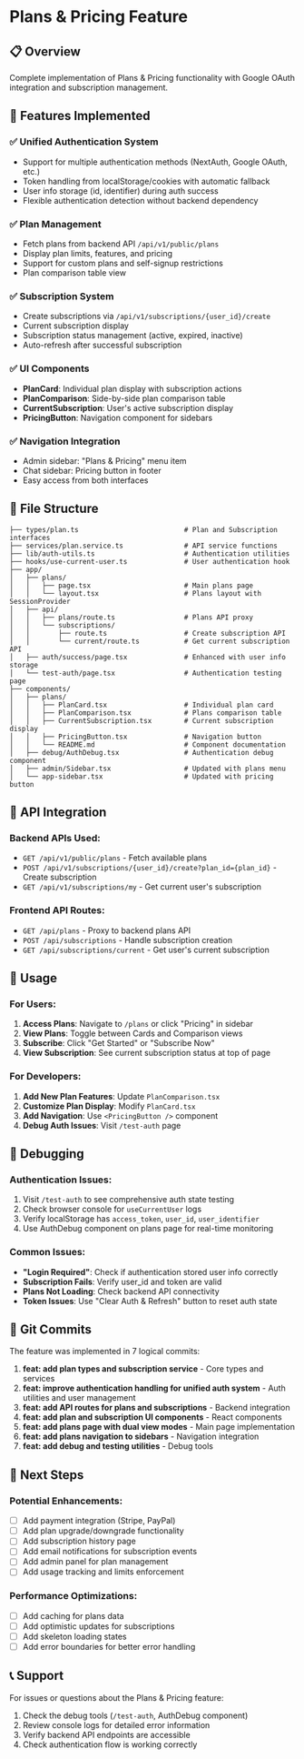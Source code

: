 # Plans & Pricing Feature

## 📋 Overview

Complete implementation of Plans & Pricing functionality with Google OAuth integration and subscription management.

## 🚀 Features Implemented

### ✅ **Unified Authentication System**
- Support for multiple authentication methods (NextAuth, Google OAuth, etc.)
- Token handling from localStorage/cookies with automatic fallback
- User info storage (id, identifier) during auth success
- Flexible authentication detection without backend dependency

### ✅ **Plan Management**
- Fetch plans from backend API `/api/v1/public/plans`
- Display plan limits, features, and pricing
- Support for custom plans and self-signup restrictions
- Plan comparison table view

### ✅ **Subscription System**
- Create subscriptions via `/api/v1/subscriptions/{user_id}/create`
- Current subscription display
- Subscription status management (active, expired, inactive)
- Auto-refresh after successful subscription

### ✅ **UI Components**
- **PlanCard**: Individual plan display with subscription actions
- **PlanComparison**: Side-by-side plan comparison table
- **CurrentSubscription**: User's active subscription display
- **PricingButton**: Navigation component for sidebars

### ✅ **Navigation Integration**
- Admin sidebar: "Plans & Pricing" menu item
- Chat sidebar: Pricing button in footer
- Easy access from both interfaces

## 📁 File Structure

```
├── types/plan.ts                          # Plan and Subscription interfaces
├── services/plan.service.ts               # API service functions
├── lib/auth-utils.ts                      # Authentication utilities
├── hooks/use-current-user.ts              # User authentication hook
├── app/
│   ├── plans/
│   │   ├── page.tsx                       # Main plans page
│   │   └── layout.tsx                     # Plans layout with SessionProvider
│   ├── api/
│   │   ├── plans/route.ts                 # Plans API proxy
│   │   └── subscriptions/
│   │       ├── route.ts                   # Create subscription API
│   │       └── current/route.ts           # Get current subscription API
│   ├── auth/success/page.tsx              # Enhanced with user info storage
│   └── test-auth/page.tsx                 # Authentication testing page
├── components/
│   ├── plans/
│   │   ├── PlanCard.tsx                   # Individual plan card
│   │   ├── PlanComparison.tsx             # Plans comparison table
│   │   ├── CurrentSubscription.tsx        # Current subscription display
│   │   ├── PricingButton.tsx              # Navigation button
│   │   └── README.md                      # Component documentation
│   ├── debug/AuthDebug.tsx                # Authentication debug component
│   ├── admin/Sidebar.tsx                  # Updated with plans menu
│   └── app-sidebar.tsx                    # Updated with pricing button
```

## 🔧 API Integration

### Backend APIs Used:
- `GET /api/v1/public/plans` - Fetch available plans
- `POST /api/v1/subscriptions/{user_id}/create?plan_id={plan_id}` - Create subscription
- `GET /api/v1/subscriptions/my` - Get current user's subscription

### Frontend API Routes:
- `GET /api/plans` - Proxy to backend plans API
- `POST /api/subscriptions` - Handle subscription creation
- `GET /api/subscriptions/current` - Get user's current subscription

## 🎯 Usage

### For Users:
1. **Access Plans**: Navigate to `/plans` or click "Pricing" in sidebar
2. **View Plans**: Toggle between Cards and Comparison views
3. **Subscribe**: Click "Get Started" or "Subscribe Now"
4. **View Subscription**: See current subscription status at top of page

### For Developers:
1. **Add New Plan Features**: Update `PlanComparison.tsx`
2. **Customize Plan Display**: Modify `PlanCard.tsx`
3. **Add Navigation**: Use `<PricingButton />` component
4. **Debug Auth Issues**: Visit `/test-auth` page

## 🐛 Debugging

### Authentication Issues:
1. Visit `/test-auth` to see comprehensive auth state testing
2. Check browser console for `useCurrentUser` logs
3. Verify localStorage has `access_token`, `user_id`, `user_identifier`
4. Use AuthDebug component on plans page for real-time monitoring

### Common Issues:
- **"Login Required"**: Check if authentication stored user info correctly
- **Subscription Fails**: Verify user_id and token are valid
- **Plans Not Loading**: Check backend API connectivity
- **Token Issues**: Use "Clear Auth & Refresh" button to reset auth state

## 🔄 Git Commits

The feature was implemented in 7 logical commits:

1. **feat: add plan types and subscription service** - Core types and services
2. **feat: improve authentication handling for unified auth system** - Auth utilities and user management
3. **feat: add API routes for plans and subscriptions** - Backend integration
4. **feat: add plan and subscription UI components** - React components
5. **feat: add plans page with dual view modes** - Main page implementation
6. **feat: add plans navigation to sidebars** - Navigation integration
7. **feat: add debug and testing utilities** - Debug tools

## 🚀 Next Steps

### Potential Enhancements:
- [ ] Add payment integration (Stripe, PayPal)
- [ ] Add plan upgrade/downgrade functionality
- [ ] Add subscription history page
- [ ] Add email notifications for subscription events
- [ ] Add admin panel for plan management
- [ ] Add usage tracking and limits enforcement

### Performance Optimizations:
- [ ] Add caching for plans data
- [ ] Add optimistic updates for subscriptions
- [ ] Add skeleton loading states
- [ ] Add error boundaries for better error handling

## 📞 Support

For issues or questions about the Plans & Pricing feature:
1. Check the debug tools (`/test-auth`, AuthDebug component)
2. Review console logs for detailed error information
3. Verify backend API endpoints are accessible
4. Check authentication flow is working correctly

